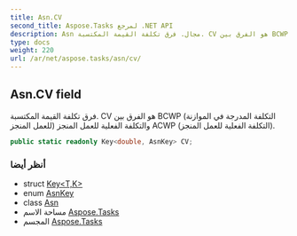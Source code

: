 ```yaml
---
title: Asn.CV
second_title: Aspose.Tasks لمرجع .NET API
description: Asn مجال. فرق تكلفة القيمة المكتسبة. CV هو الفرق بين BCWP التكلفة المدرجة في الموازنة للعمل المنجز والتكلفة الفعلية للعمل المنجز ACWP التكلفة الفعلية للعمل المنجز.
type: docs
weight: 220
url: /ar/net/aspose.tasks/asn/cv/
---
```

## Asn.CV field

فرق تكلفة القيمة المكتسبة. CV هو الفرق بين BCWP (التكلفة المدرجة في الموازنة للعمل المنجز) والتكلفة الفعلية للعمل المنجز ACWP (التكلفة الفعلية للعمل المنجز).

```csharp
public static readonly Key<double, AsnKey> CV;
```

### أنظر أيضا

* struct [Key&lt;T,K&gt;](../../key-2/)
* enum [AsnKey](../../asnkey/)
* class [Asn](../)
* مساحة الاسم [Aspose.Tasks](../../asn/)
* المجسم [Aspose.Tasks](../../../)


